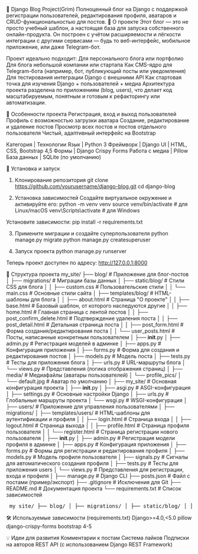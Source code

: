 📝 Django Blog Project(Grim)
Полноценный блог на Django с поддержкой регистрации пользователей, редактирования профиля, аватаров и CRUD-функциональностью для постов.
📌 О проекте
Этот блог — это не просто учебный шаблон, а настоящая база для запуска собственного онлайн-продукта. Он построен с учётом расширяемости и лёгкости интеграции с другими сервисами — будь то веб-интерфейс, мобильное приложение, или даже Telegram-бот.

Проект идеально подходит:
Для персонального блога или портфолио
Для блога небольшой компании или стартапа
Как CMS-ядро для Telegram-бота (например, бот, публикующий посты или уведомления)
Для тестирования интеграции Django с внешними API
Как стартовая точка для изучения Django + пользователей + медиа
Архитектура проекта разделена по приложениям (blog, users), что делает код масштабируемым, понятным и готовым к рефакторингу или автоматизации.

📌 Особенности проекта
Регистрация, вход и выход пользователей
Профиль с возможностью загрузки аватара
Создание, редактирование и удаление постов
Просмотр всех постов и постов отдельного пользователя
Чистый, адаптивный интерфейс на Bootstrap

Категория | Технологии
Язык | Python 3
Фреймворк | Django
UI | HTML, CSS, Bootstrap 4,5
Формы | Django Crispy Forms
Работа с медиа | Pillow
База данных | SQLite (по умолчанию)

🚀 Установка и запуск
1. Клонирование репозитория
git clone https://github.com/yourusername/django-blog.git
cd django-blog

2. Установка зависимостей
Создайте виртуальное окружение и активируйте его:
python -m venv venv
source venv/bin/activate  # для Linux/macOS
venv\Scripts\activate     # для Windows

Установите зависимости:
pip install -r requirements.txt

3. Примените миграции и создайте суперпользователя
python manage.py migrate
python manage.py createsuperuser

4. Запуск проекта
python manage.py runserver

Теперь проект доступен по адресу: http://127.0.0.1:8000

📁 Структура проекта
my_site/
├── blog/                          # Приложение для блог-постов
│   ├── migrations/               # Миграции базы данных
│   ├── static/blog/              # Стили CSS для блога
│   │   ├── custom.css            # Пользовательские стили
│   │   └── main.css              # Основные стили сайта
│   ├── templates/blog/           # HTML-шаблоны для блога
│   │   ├── about.html            # Страница "О проекте"
│   │   ├── base.html             # Базовый шаблон, от которого наследуются другие
│   │   ├── home.html             # Главная страница с лентой постов
│   │   ├── post_confirm_delete.html # Подтверждение удаления поста
│   │   ├── post_detail.html      # Детальная страница поста
│   │   ├── post_form.html        # Форма создания/редактирования поста
│   │   └── user_posts.html       # Посты, написанные конкретным пользователем
│   ├── __init__.py
│   ├── admin.py                  # Регистрация моделей в админке
│   ├── apps.py                   # Конфигурация приложения
│   ├── forms.py                  # Форма для создания и редактирования постов
│   ├── models.py                 # Модель поста
│   ├── tests.py                  # Тесты для приложения блога
│   ├── urls.py                   # URL-маршруты блога
│   └── views.py                  # Представления (логика отображения страниц)
│
├── media/                         # Медиафайлы (аватары пользователей)
│   └── profile_pics/
│       └── default.jpg           # Аватар по умолчанию
│
├── my_site/                       # Основная конфигурация проекта
│   ├── __init__.py
│   ├── asgi.py                   # ASGI-конфигурация
│   ├── settings.py               # Основные настройки Django
│   ├── urls.py                   # Глобальные маршруты проекта
│   └── wsgi.py                   # WSGI-конфигурация
│
├── users/                         # Приложение для управления пользователями
│   ├── migrations/
│   ├── templates/users/          # HTML-шаблоны для аутентификации и профиля
│   │   ├── login.html            # Страница входа
│   │   ├── logout.html           # Страница выхода
│   │   ├── profile.html          # Страница профиля пользователя
│   │   └── register.html         # Страница регистрации нового пользователя
│   ├── __init__.py
│   ├── admin.py                  # Регистрация модели профиля в админке
│   ├── apps.py                   # Конфигурация приложения
│   ├── forms.py                  # Формы для регистрации и редактирования профиля
│   ├── models.py                 # Модель профиля пользователя
│   ├── signals.py                # Сигналы для автоматического создания профиля
│   ├── tests.py                  # Тесты для приложения users
│   └── views.py                  # Представления для регистрации, входа и профиля
│
├── manage.py                     # Django CLI
├── posts.json                    # Файл с постами (пример/экспорт)
├── .gitignore                    # Исключения для Git
├── README.md                     # Документация проекта
└── requirements.txt              # Список зависимостей

<pre> my_site/ ├── blog/ │ ├── migrations/ │ ├── static/blog/ │ │ ├── custom.css │ │ └── main.css │ ├── templates/blog/ │ │ ├── about.html │ │ ├── base.html │ │ ├── home.html │ │ ├── post_confirm_delete.html │ │ ├── post_detail.html │ │ ├── post_form.html │ │ └── user_posts.html │ ├── __init__.py │ ├── admin.py │ ├── apps.py │ ├── forms.py │ ├── models.py │ ├── tests.py │ ├── urls.py │ └── views.py │ ├── media/ │ └── profile_pics/ │ └── default.jpg │ ├── my_site/ │ ├── __init__.py │ ├── asgi.py │ ├── settings.py │ ├── urls.py │ └── wsgi.py │ ├── users/ │ ├── migrations/ │ ├── templates/users/ │ │ ├── login.html │ │ ├── logout.html │ │ ├── profile.html │ │ └── register.html │ ├── __init__.py │ ├── admin.py │ ├── apps.py │ ├── forms.py │ ├── models.py │ ├── signals.py │ ├── tests.py │ └── views.py │ ├── manage.py ├── posts.json ├── .gitignore ├── README.md └── requirements.txt </pre>

🛠 Используемые зависимости (requirements.txt)
Django>=4.0,<5.0
pillow
django-crispy-forms
bootstrap 4-5

💡 Идеи для развития
Комментарии к постам
Система лайков
Подписки на авторов
REST API (с использованием Django REST Framework)